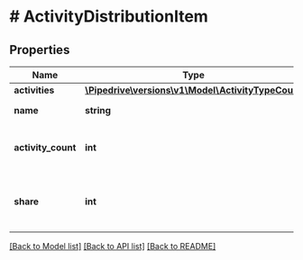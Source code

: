 # # ActivityDistributionItem

## Properties

Name | Type | Description | Notes
------------ | ------------- | ------------- | -------------
**activities** | [**\Pipedrive\versions\v1\Model\ActivityTypeCount**](ActivityTypeCount.md) |  | [optional]
**name** | **string** | The name of the user | [optional]
**activity_count** | **int** | The overall count of activities for the user | [optional]
**share** | **int** | The percentage of activities belongs to the user | [optional]

[[Back to Model list]](../README.md#documentation-for-models) [[Back to API list]](../README.md#documentation-for-api-endpoints) [[Back to README]](../README.md)
